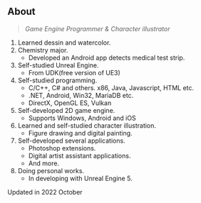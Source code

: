 ## About

   > _Game Engine Programmer & Character illustrator_

   1. Learned dessin and watercolor.
   1. Chemistry major.
      * Developed an Android app detects medical test strip.
   1. Self-studied Unreal Engine.
      * From UDK(free version of UE3)
   1. Self-studied programming.
      * C/C++, C# and others. x86, Java, Javascript, HTML etc.
      * .NET, Android, Win32, MariaDB etc.
      * DirectX, OpenGL ES, Vulkan
   1. Self-developed 2D game engine.
      * Supports Windows, Android and iOS
   1. Learned and self-studied character illustration.
      * Figure drawing and digital painting.
   1. Self-developed several applications.
      * Photoshop extensions.
      * Digital artist assistant applications.
      * And more.
   1. Doing personal works.
      * In developing with Unreal Engine 5.

   <p class="post-comment">Updated in 2022 October</p>